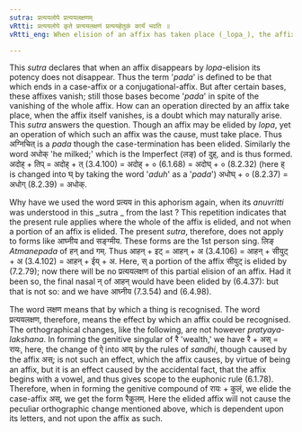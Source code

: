 ```yaml
---
sutra: प्रत्ययलोपे प्रत्ययलक्षणम्
vRtti: प्रत्ययलोपे कृते प्रत्ययलक्षणं प्रत्ययहेतुकं कार्यं भवति ॥
vRtti_eng: When elision of an affix has taken place (_lopa_), the affix still exerts its influence, and the operations dependant upon it, take place as if it were present.

---
```

This _sutra_ declares that when an affix disappears by _lopa_-elision its potency does not disappear. Thus the term '_pada_' is defined to be that which ends in a case-affix or a conjugational-affix. But after certain bases, these affixes vanish; still those bases become '_pada_' in spite of the vanishing of the whole affix. How can an operation directed by an affix take place, when the affix itself vanishes, is a doubt which may naturally arise. This _sutra_ answers the question. Though an affix may be elided by _lopa_, yet an operation of which such an affix was the cause, must take place. Thus अग्निचित् is a _pada_ though the case-termination has been elided. Similarly the word अधोक् 'he milked;' which is the Imperfect (लङ्) of दुह्, and is thus formed. अदोह् + तिप् = अदोह् + त् (3.4.100) = अदोह् + ० (6.1.68) = अदोघ् + ० (8.2.32) (here ह् is changed into घ् by taking the word '_aduh_' as a '_pada_') अधोघ् + ० (8.2.37) = अधोग् (8.2.39) = अधोक्.

Why have we used the word प्रत्यय in this aphorism again, when its _anuvritti_ was understood in this _sutra _ from the last ? This repetition indicates that the present rule applies where the whole of the affix is elided, and not when a portion of an affix is elided. The present _sutra_, therefore, does not apply to forms like आघ्नीय and सङ्ग्मीय. These forms are the 1st person sing. लिङ् _Atmanepada_ of हन् and गम्. Thus आहन् + इट् = आहन् + अ (3.4.106) = आहन् + सीयुट् + अ (3.4.102) = आहन् + ईय् + अ. Here, स् a portion of the affix सीयुट् is elided by (7.2.79); now there will be no प्रत्ययलक्षण of this partial elision of an affix. Had it been so, the final nasal न् of आहन् would have been elided by (6.4.37): but that is not so: and we have आघ्नीय (7.3.54) and (6.4.98).

The word लक्षण means that by which a thing is recognised. The word प्रत्ययलक्षण, therefore, means the effect by which an affix could be recognised. The orthographical changes, like the following, are not however _pratyaya_-_lakshana_. In forming the genitive singular of रै 'wealth,' we have  रै + अस् = रायः, here, the change of ऐ into आय् by the rules of _sandhi_, though caused by the affix अस्; is not such an effect, which the affix causes, by virtue of being an affix, but it is an effect caused by the accidental fact, that the affix begins with a vowel, and thus gives scope to the euphonic rule (6.1.78). Therefore, when in forming the genitive compound of रायः + कुलं, we elide the case-affix अस्, we get the form रैकुलम्. Here the elided affix will not cause the peculiar orthographic change mentioned above, which is dependent upon its letters, and not upon the affix as such.